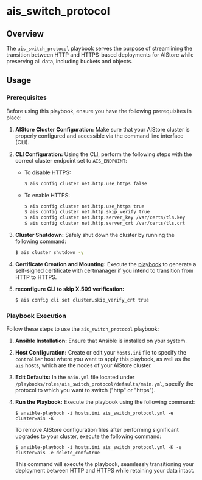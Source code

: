 # ais_switch_protocol

## Overview

The `ais_switch_protocol` playbook serves the purpose of streamlining the transition between HTTP and HTTPS-based deployments for AIStore while preserving all data, including buckets and objects.

## Usage

### Prerequisites

Before using this playbook, ensure you have the following prerequisites in place:

1. **AIStore Cluster Configuration:** Make sure that your AIStore cluster is properly configured and accessible via the command line interface (CLI).

2. **CLI Configuration:** Using the CLI, perform the following steps with the correct cluster endpoint set to `AIS_ENDPOINT`:

   - To disable HTTPS:
     ```bash
     $ ais config cluster net.http.use_https false
     ```

   - To enable HTTPS:
     ```bash
     $ ais config cluster net.http.use_https true
     $ ais config cluster net.http.skip_verify true
     $ ais config cluster net.http.server_key /var/certs/tls.key
     $ ais config cluster net.http.server_crt /var/certs/tls.crt
     ```

3. **Cluster Shutdown:** Safely shut down the cluster by running the following command:
   ```bash
   $ ais cluster shutdown -y
   ```

4. **Certificate Creation and Mounting:** Execute the [playbook](ais_https_cert.md) to generate a self-signed certificate with certmanager if you intend to transition from HTTP to HTTPS.

5. **reconfigure CLI to skip X.509 verification:**
   ```bash
   $ ais config cli set cluster.skip_verify_crt true
   ```

### Playbook Execution

Follow these steps to use the `ais_switch_protocol` playbook:

1. **Ansible Installation:** Ensure that Ansible is installed on your system.

2. **Host Configuration:** Create or edit your `hosts.ini` file to specify the `controller` host where you want to apply this playbook, as well as the `ais` hosts, which are the nodes of your AIStore cluster.

3. **Edit Defaults:** In the `main.yml` file located under `/playbooks/roles/ais_switch_protocol/defaults/main.yml`, specify the protocol to which you want to switch ("http" or "https").

4. **Run the Playbook:** Execute the playbook using the following command:
   ```console
   $ ansible-playbook -i hosts.ini ais_switch_protocol.yml -e cluster=ais -K
   ```

   To remove AIStore configuration files after performing significant upgrades to your cluster, execute the following command:
   
   ```console
   $ ansible-playbook -i hosts.ini ais_switch_protocol.yml -K -e cluster=ais -e delete_conf=true
   ```

   This command will execute the playbook, seamlessly transitioning your deployment between HTTP and HTTPS while retaining your data intact.